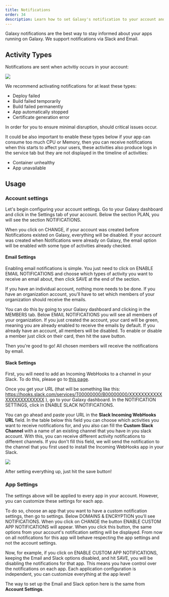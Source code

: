 ```yaml
---
title: Notifications
order: 34
description: Learn how to set Galaxy's notification to your account and apps
---
```


Galaxy notifications are the best way to stay informed about your apps running on Galaxy. We support notifications via Slack and Email.

<h2 id="activity-types">Activity Types</h2>

Notifications are sent when actvitiy occurs in your account:

<img src="/images/notifications-activities.png" style="max-width: 40%"/>

We recommend activating notifications for at least these types:
- Deploy failed
- Build failed temporarily
- Build failed permanently
- App automatically stopped
- Certificate generation error

In order for you to ensure minimal disruption, should critical issues occur. 

It could be also important to enable these types below if your app can consume too much CPU or Memory, then you can receive notifications when this starts to affect your users, these activities also produce logs in the service tab but they are not displayed in the timeline of activities:
- Container unhealthy
- App unavailable

<h2 id="usage">Usage</h2>

<h3 id="account-settigs">Account settings</h3>

Let's begin configuring your account settings. Go to your Galaxy dashboard and click in the Settings tab of your account. Below the section PLAN, you will see the section NOTIFICATIONS.

When you click on CHANGE, if your account was created before Notifications existed on Galaxy, everything will be disabled. If your account was created when Notifications were already on Galaxy, the email option will be enabled with some type of activities already checked.

<h4 id="email-settings">Email Settings</h4>

Enabling email notifications is simple. You just need to click on ENABLE EMAIL NOTIFICATIONS and choose which types of activity you want to receive an email about, then click SAVE at the end of the section. 

If you have an individual account, nothing more needs to be done. If you have an organization account, you'll have to set which members of your organization should receive the emails.

You can do this by going to your Galaxy dashboard and clicking in the MEMBERS tab. Below EMAIL NOTIFICATIONS you will see all members of your organization. If you just created the account, your card will be green, meaning you are already enabled to receive the emails by default. If you already have an account, all members will be disabled. To enable or disable a member just click on their card, then hit the save button.

Then you're good to go! All chosen members will receive the notifications by email.

<h4 id="slack-settings">Slack Settings</h4>

First, you will need to add an Incoming WebHooks to a channel in your Slack. To do this, please go to [this page](https://slack.com/intl/en-br/help/articles/202035138-Add-an-app-to-your-workspace). 

Once you get your URL (that will be something like this: https://hooks.slack.com/services/T00000000/B00000000/XXXXXXXXXXXXXXXXXXXXXXXX ), go to your Galaxy dashboard. In the NOTIFICATION SETTINGS, click in ENABLE SLACK NOTIFICATIONS.

You can go ahead and paste your URL in the <b>Slack Incoming WebHooks URL</b> field. In the table below this field you can choose which activities you want to receive notifications for, and you also can fill the <b>Custom Slack Channel</b> with a name of an existing channel that you have in you slack account. With this, you can receive different activity notifications to different channels. If you don't fill this field, we will send the notification to the channel that you first used to install the Incoming WebHooks app in your Slack.

<img src="/images/notifications-slack-settings.png" style="max-width: 80%"/>

After setting everything up, just hit the save button!

<h3 id="app-settings">App Settings</h3>

The settings above will be applied to every app in your account. However, you can customize these settings for each app.

To do so, choose an app that you want to have a custom notification settings, then go to settings. Below DOMAINS & ENCRYPTION you'll see NOTIFICATIONS. When you click on CHANGE the button ENABLE CUSTOM APP NOTIFICATIONS will appear. When you click this button, the same options from your account's notification setting will be displayed. From now on all notifications for this app will behave respecting the app settings and not the account settings.

Now, for example, if you click on ENABLE CUSTOM APP NOTIFICATIONS, keeping the Email and Slack options disabled, and hit SAVE, you will be disabling the notifications for that app. This means you have control over the notifications on each app. Each application configuration is independent, you can customize everything at the app level!

The way to set up the Email and Slack option here is the same from <b>Account Settings</b>.
